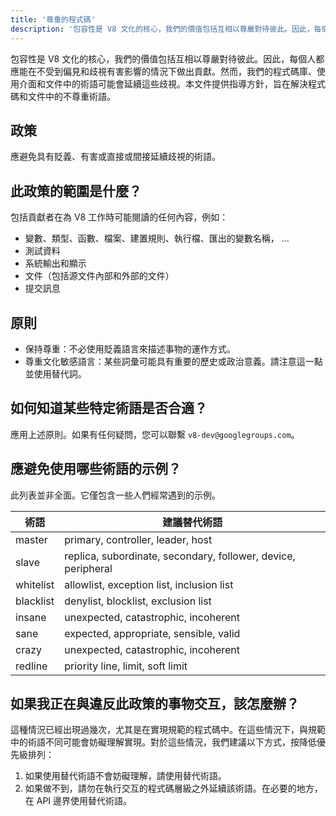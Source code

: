 ```yaml
---
title: '尊重的程式碼'
description: '包容性是 V8 文化的核心，我們的價值包括互相以尊嚴對待彼此。因此，每個人都應能在不受到偏見和歧視有害影響的情況下做出貢獻。'
---
```


包容性是 V8 文化的核心，我們的價值包括互相以尊嚴對待彼此。因此，每個人都應能在不受到偏見和歧視有害影響的情況下做出貢獻。然而，我們的程式碼庫、使用介面和文件中的術語可能會延續這些歧視。本文件提供指導方針，旨在解決程式碼和文件中的不尊重術語。

## 政策

應避免具有貶義、有害或直接或間接延續歧視的術語。

## 此政策的範圍是什麼？

包括貢獻者在為 V8 工作時可能閱讀的任何內容，例如：

- 變數、類型、函數、檔案、建置規則、執行檔、匯出的變數名稱， ...
- 測試資料
- 系統輸出和顯示
- 文件（包括源文件內部和外部的文件）
- 提交訊息

## 原則

- 保持尊重：不必使用貶義語言來描述事物的運作方式。
- 尊重文化敏感語言：某些詞彙可能具有重要的歷史或政治意義。請注意這一點並使用替代詞。

## 如何知道某些特定術語是否合適？

應用上述原則。如果有任何疑問，您可以聯繫 `v8-dev@googlegroups.com`。

## 應避免使用哪些術語的示例？

此列表並非全面。它僅包含一些人們經常遇到的示例。


| 術語      | 建議替代術語                                                  |
| --------- | ------------------------------------------------------------- |
| master    | primary, controller, leader, host                             |
| slave     | replica, subordinate, secondary, follower, device, peripheral |
| whitelist | allowlist, exception list, inclusion list                     |
| blacklist | denylist, blocklist, exclusion list                           |
| insane    | unexpected, catastrophic, incoherent                          |
| sane      | expected, appropriate, sensible, valid                        |
| crazy     | unexpected, catastrophic, incoherent                          |
| redline   | priority line, limit, soft limit                              |


## 如果我正在與違反此政策的事物交互，該怎麼辦？

這種情況已經出現過幾次，尤其是在實現規範的程式碼中。在這些情況下，與規範中的術語不同可能會妨礙理解實現。對於這些情況，我們建議以下方式，按降低優先級排列：

1. 如果使用替代術語不會妨礙理解，請使用替代術語。
1. 如果做不到，請勿在執行交互的程式碼層級之外延續該術語。在必要的地方，在 API 邊界使用替代術語。
